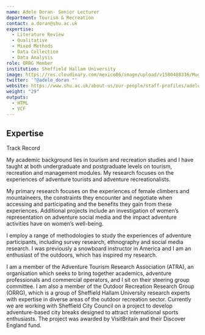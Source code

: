 ```yaml
---
name: Adele Doran- Senior Lecturer
department: Tourism & Recreation
contact: a.doran@shu.ac.uk
expertise:
  - Literature Review
  - Qualitative
  - Mixed Methods
  - Data Collection
  - Data Analysis
role: ORRG Member
institution: Sheffield Hallam University
image: https://res.cloudinary.com/mexico86/image/upload/v1580488336/Mug%20Shots/adle_doran_yzxp2o.jpg
twitter: '"@adele_doran "'
website: https://www.shu.ac.uk/about-us/our-people/staff-profiles/adele-doran
weight: "29"
outputs:
  - HTML
  - VCF
---
```

## Expertise

Track Record

My academic background lies in tourism and recreation studies and I have taught at both undergraduate and postgraduate levels on tourism, recreation and management modules. My research focuses on the experiences of adventure tourists and adventure recreationalists.

My primary research focuses on the experiences of female climbers and mountaineers, the constraints they encounter and negotiate when accessing and participating and the benefits they gain from these experiences. Additional projects include an investigation of women’s representation on adventure social media and the impact adventure activities have on women’s well-being.

I employ a range of methodologies to study the experiences of adventure participants, including survey research, ethnography and social media research. I was previously a snowboard instructor in America and I am an enthusiast of the outdoors, which has inspired my research.

I am a member of the Adventure Tourism Research Association (ATRA), an organisation which seeks to bring together academics, adventure professionals and commercial operators, and I sit on their steering group committee. I am also a member of the Outdoor Recreation Research Group (ORRG), which is a group of Sheffield Hallam University research experts with expertise in diverse areas of the outdoor recreation sector. Currently we are working with Sheffield City Council on a project to develop adventure-based city breaks designed to attract international sports enthusiasts. The project was awarded by VisitBritain and their Discover England fund.